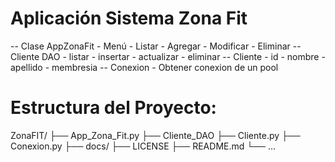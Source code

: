 # Aplicación Sistema Zona Fit
-- Clase AppZonaFit
    - Menú
      - Listar
      - Agregar
      - Modificar
      - Eliminar
-- Cliente DAO
    - listar
    - insertar
    - actualizar
    - eliminar
-- Cliente
    - id
    - nombre
    - apellido
    - membresia
-- Conexion
    - Obtener conexion de un pool


# Estructura del Proyecto:
ZonaFIT/
├── App_Zona_Fit.py
├── Cliente_DAO
├── Cliente.py
├── Conexion.py
├── docs/
├── LICENSE
├── README.md
└── ...